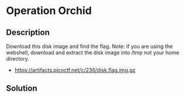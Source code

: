 # Operation Orchid
## Description 
Download this disk image and find the flag. Note: if you are using the webshell, download and extract the disk image into /tmp not your home directory.
  * https://artifacts.picoctf.net/c/236/disk.flag.img.gz
## Solution 
